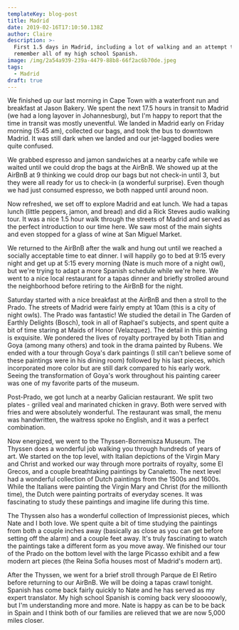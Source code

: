 ```yaml
---
templateKey: blog-post
title: Madrid
date: 2019-02-16T17:10:50.138Z
author: Claire
description: >-
  First 1.5 days in Madrid, including a lot of walking and an attempt to
  remember all of my high school Spanish.
image: /img/2a54a939-239a-4479-88b8-66f2ac6b70de.jpeg
tags:
  - Madrid
draft: true
---
```

We finished up our last morning in Cape Town with a waterfront run and breakfast at Jason Bakery.  We spent the next 17.5 hours in transit to Madrid (we had a long layover in Johannesburg), but I'm happy to report that the time in transit was mostly uneventful.  We landed in Madrid early on Friday morning (5:45 am), collected our bags, and took the bus to downtown Madrid.  It was still dark when we landed and our jet-lagged bodies were quite confused.

We grabbed espresso and jamon sandwiches at a nearby cafe while we waited until we could drop the bags at the AirBnB.  We showed up at the AirBnB at 9 thinking we could drop our bags but not check-in until 3, but they were all ready for us to check-in (a wonderful surprise).  Even though we had just consumed espresso, we both napped until around noon.

Now refreshed, we set off to explore Madrid and eat lunch.  We had a tapas lunch (little peppers, jamon, and bread) and did a Rick Steves audio walking tour.  It was a nice 1.5 hour walk through the streets of Madrid and served as the perfect introduction to our time here.  We saw most of the main sights and even stopped for a glass of wine at San Miguel Market. 

We returned to the AirBnB after the walk and hung out until we reached a socially acceptable time to eat dinner.  I will happily go to bed at 9:15 every night and get up at 5:15 every morning (Nate is much more of a night owl), but we're trying to adapt a more Spanish schedule while we're here.  We went to a nice local restaurant for a tapas dinner and briefly strolled around the neighborhood before retiring to the AirBnB for the night.

Saturday started with a nice breakfast at the AirBnB and then a stroll to the Prado.  The streets of Madrid were fairly empty at 10am (this is a city of night owls).  The Prado was fantastic!  We studied the detail in The Garden of Earthly Delights (Bosch), took in all of Raphael's subjects, and spent quite a bit of time staring at Maids of Honor (Velazquez).  The detail in this painting is exquisite.  We pondered the lives of royalty portrayed by both Titian and Goya (among many others) and took in the drama painted by Rubens.  We ended with a tour through Goya's dark paintings (I still can't believe some of these paintings were in his dining room) followed by his last pieces, which incorporated more color but are still dark compared to his early work.  Seeing the transformation of Goya's work throughout his painting career was one of my favorite parts of the museum.

Post-Prado, we got lunch at a nearby Galician restaurant.  We split two plates - grilled veal and marinated chicken in gravy.  Both were served with fries and were absolutely wonderful.  The restaurant was small, the menu was handwritten, the waitress spoke no English, and it was a perfect combination.

Now energized, we went to the Thyssen-Bornemisza Museum.  The Thyssen does a wonderful job walking you through hundreds of years of art.  We started on the top level, with Italian depictions of the Virgin Mary and Christ and worked our way through more portraits of royalty, some El Grecos, and a couple breathtaking paintings by Canaletto.  The next level had a wonderful collection of Dutch paintings from the 1500s and 1600s.  While the Italians were painting the Virgin Mary and Christ (for the millionth time), the Dutch were painting portraits of everyday scenes.  It was fascinating to study these paintings and imagine life during this time.

The Thyssen also has a wonderful collection of Impressionist pieces, which Nate and I both love.  We spent quite a bit of time studying the paintings from both a couple inches away (basically as close as you can get before setting off the alarm) and a couple feet away.  It's truly fascinating to watch the paintings take a different form as you move away.  We finished our tour of the Prado on the bottom level with the large Picasso exhibit and a few modern art pieces (the Reina Sofia houses most of Madrid's modern art).

After the Thyssen, we went for a brief stroll through Parque de El Retiro before returning to our AirBnB.  We will be doing a tapas crawl tonight.  Spanish has come back fairly quickly to Nate and he has served as my expert translator.  My high school Spanish is coming back very slooooowly, but I'm understanding more and more.  Nate is happy as can be to be back in Spain and I think both of our families are relieved that we are now 5,000 miles closer.
